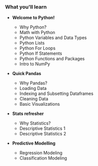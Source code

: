 ### What you'll learn

- **Welcome to Python!**
  - Why Python?
  - Math with Python
  - Python Variables and Data Types
  - Python Lists
  - Python For Loops
  - Python If Statements
  - Python Functions and Packages
  - Intro to NumPy

- **Quick Pandas**
  - Why Pandas?
  - Loading Data
  - Indexing and Subsetting Dataframes
  - Cleaning Data
  - Basic Visualizations
  
- **Stats refresher**
  - Why Statistics?
  - Descriptive Statistics 1
  - Descriptive Statistics 2
 
- **Predictive Modelling**
  - Regression Modeling
  - Classification Modeling
